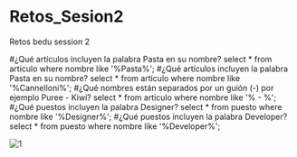 # Retos_Sesion2
Retos bedu session 2

#¿Qué artículos incluyen la palabra Pasta en su nombre?
select  * from articulo where nombre like '%Pasta%';
#¿Qué artículos incluyen la palabra Pasta en su nombre?
select  * from articulo where nombre like '%Cannelloni%';
#¿Qué nombres están separados por un guión (-) por ejemplo Puree - Kiwi?
select  * from articulo where nombre like '% - %';
#¿Qué puestos incluyen la palabra Designer?
select * from puesto where nombre like '%Designer%';
#¿Qué puestos incluyen la palabra Developer?
select * from puesto where nombre like '%Developer%';

![1](/images/logo.png)
